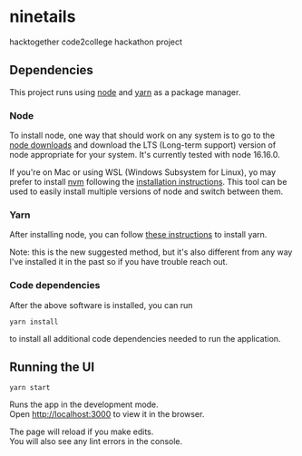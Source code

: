 # ninetails
hacktogether code2college hackathon project

## Dependencies
This project runs using [node](https://nodejs.org/en/) and [yarn](https://yarnpkg.com/) as a package manager.

### Node
To install node, one way that should work on any system is to go to the [node downloads](https://nodejs.org/en/download/) and download the LTS (Long-term support) version of node appropriate for your system. It's currently tested with node 16.16.0.

If you're on Mac or using WSL (Windows Subsystem for Linux), yo may prefer to install [nvm](https://github.com/nvm-sh/nvm) following the [installation instructions](https://github.com/nvm-sh/nvm#install--update-script). This tool can be used to easily install multiple versions of node and switch between them.

### Yarn
After installing node, you can follow [these instructions](https://yarnpkg.com/getting-started/install) to install yarn.

Note: this is the new suggested method, but it's also different from any way I've installed it in the past so if you have trouble reach out.

### Code dependencies
After the above software is installed, you can run
```
yarn install
```

to install all additional code dependencies needed to run the application.

## Running the UI

```
yarn start
```

Runs the app in the development mode.\
Open [http://localhost:3000](http://localhost:3000) to view it in the browser.

The page will reload if you make edits.\
You will also see any lint errors in the console.
